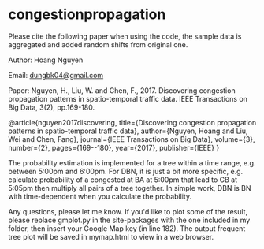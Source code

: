 # congestionpropagation
Please cite the following paper when using the code, the sample data is aggregated and added random shifts from original one.

Author: Hoang Nguyen

Email: dungbk04@gmail.com

Paper: Nguyen, H., Liu, W. and Chen, F., 2017. Discovering congestion propagation patterns in spatio-temporal traffic data. IEEE Transactions on Big Data, 3(2), pp.169-180.

@article{nguyen2017discovering,
  title={Discovering congestion propagation patterns in spatio-temporal traffic data},
  author={Nguyen, Hoang and Liu, Wei and Chen, Fang},
  journal={IEEE Transactions on Big Data},
  volume={3},
  number={2},
  pages={169--180},
  year={2017},
  publisher={IEEE}
}

The probability estimation is implemented for a tree within a time range, e.g. between 5:00pm and 6:00pm.
For DBN, it is just a bit more specific, e.g. calculate probability of a congested at BA at 5:00pm that lead to CB at 5:05pm then multiply all pairs of a tree together.
In simple work, DBN is BN with time-dependent when you calculate the probability.

Any questions, please let me know.
If you'd like to plot some of the result, please replace gmplot.py in the site-packages with the one included in my folder, then insert your Google Map key (in line 182).
The output frequent tree plot will be saved in mymap.html to view in a web browser.
